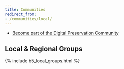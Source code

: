 ```yaml
---
title: Communities
redirect_from:
- /communities/local/
---
```


- [Become part of the Digital Preservation Community](https://github.com/digipres/awesome-digital-preservation?tab=readme-ov-file#become-part-of-the-digital-preservation-community)


## Local & Regional Groups

{% include b5_local_groups.html %}